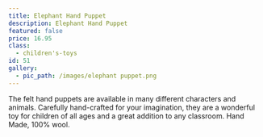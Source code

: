 ```yaml
---
title: Elephant Hand Puppet
description: Elephant Hand Puppet
featured: false
price: 16.95
class:
  - children's-toys
id: 51
gallery:
  - pic_path: /images/elephant puppet.png
---
```



The felt hand puppets are available in many different characters and animals. Carefully hand-crafted for your imagination, they are a wonderful toy for children of all ages and a great addition to any classroom. Hand Made, 100% wool.
